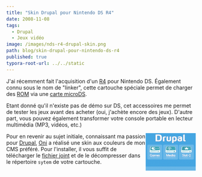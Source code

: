 ```yaml
---
title: "Skin Drupal pour Nintendo DS R4"
date: 2008-11-08
tags:
  - Drupal
  - Jeux vidéo
image: /images/nds-r4-drupal-skin.png
path: blog/skin-drupal-pour-nintendo-ds-r4
published: true
typora-root-url: ../../static
---
```

J'ai récemment fait l'acquisition d'un [R4](http://www.r4ndsl.com/) pour Nintendo DS. Également connu sous le nom de "linker", cette cartouche spéciale permet de charger des [ROM](https://fr.m.wikipedia.org/wiki/%C3%89mulation#%C3%89mulation_de_jeu) via une [carte microDS](https://fr.m.wikipedia.org/wiki/Carte_SD#La_carte_microSD).

Etant donné qu'il n'existe pas de démo sur DS, cet accessoires me permet de tester les jeux avant des acheter (oui, j'achète encore des jeux). D'autre part, vous pouvez également transformer votre console portable en lecteur multimédia (MP3, vidéos, etc.)

<img style="float: right;" src="/images/nds-r4-drupal-skin.png" alt="Skin Drupal pour Nintendo DS R4">

Pour en revenir au sujet initiale, connaissant ma passion pour [Drupal](https://drupal.org/), [Oni](http://kobuta.fr/blog) a réalisé une skin aux couleurs de mon CMS préféré.
Pour l'installer, il vous suffit de télécharger le [fichier joint](/files/nds-r4-drupal-skin.zip) et de le décompresser dans le répertoire `sytem` de votre cartouche.

